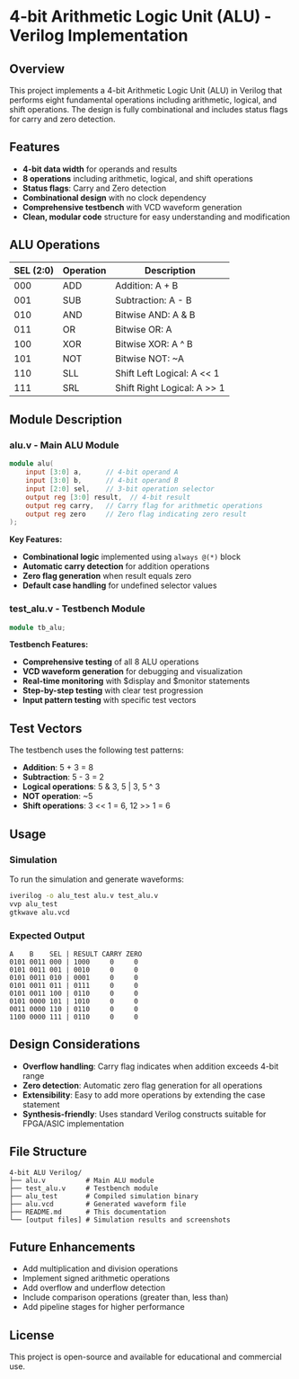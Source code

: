 # 4-bit Arithmetic Logic Unit (ALU) - Verilog Implementation

## Overview
This project implements a 4-bit Arithmetic Logic Unit (ALU) in Verilog that performs eight fundamental operations including arithmetic, logical, and shift operations. The design is fully combinational and includes status flags for carry and zero detection.

## Features
- **4-bit data width** for operands and results
- **8 operations** including arithmetic, logical, and shift operations
- **Status flags**: Carry and Zero detection
- **Combinational design** with no clock dependency
- **Comprehensive testbench** with VCD waveform generation
- **Clean, modular code** structure for easy understanding and modification

## ALU Operations

| SEL (2:0) | Operation | Description |
|-----------|-----------|-------------|
| 000       | ADD       | Addition: A + B |
| 001       | SUB       | Subtraction: A - B |
| 010       | AND       | Bitwise AND: A & B |
| 011       | OR        | Bitwise OR: A | B |
| 100       | XOR       | Bitwise XOR: A ^ B |
| 101       | NOT       | Bitwise NOT: ~A |
| 110       | SLL       | Shift Left Logical: A << 1 |
| 111       | SRL       | Shift Right Logical: A >> 1 |

## Module Description

### alu.v - Main ALU Module
```verilog
module alu(
    input [3:0] a,      // 4-bit operand A
    input [3:0] b,      // 4-bit operand B
    input [2:0] sel,    // 3-bit operation selector
    output reg [3:0] result,  // 4-bit result
    output reg carry,   // Carry flag for arithmetic operations
    output reg zero     // Zero flag indicating zero result
);
```

**Key Features:**
- **Combinational logic** implemented using `always @(*)` block
- **Automatic carry detection** for addition operations
- **Zero flag generation** when result equals zero
- **Default case handling** for undefined selector values

### test_alu.v - Testbench Module
```verilog
module tb_alu;
```
**Testbench Features:**
- **Comprehensive testing** of all 8 ALU operations
- **VCD waveform generation** for debugging and visualization
- **Real-time monitoring** with $display and $monitor statements
- **Step-by-step testing** with clear test progression
- **Input pattern testing** with specific test vectors

## Test Vectors
The testbench uses the following test patterns:
- **Addition**: 5 + 3 = 8
- **Subtraction**: 5 - 3 = 2
- **Logical operations**: 5 & 3, 5 | 3, 5 ^ 3
- **NOT operation**: ~5
- **Shift operations**: 3 << 1 = 6, 12 >> 1 = 6

## Usage

### Simulation
To run the simulation and generate waveforms:
```bash
iverilog -o alu_test alu.v test_alu.v
vvp alu_test
gtkwave alu.vcd
```

### Expected Output
```
A    B    SEL | RESULT CARRY ZERO
0101 0011 000 | 1000     0     0
0101 0011 001 | 0010     0     0
0101 0011 010 | 0001     0     0
0101 0011 011 | 0111     0     0
0101 0011 100 | 0110     0     0
0101 0000 101 | 1010     0     0
0011 0000 110 | 0110     0     0
1100 0000 111 | 0110     0     0
```

## Design Considerations
- **Overflow handling**: Carry flag indicates when addition exceeds 4-bit range
- **Zero detection**: Automatic zero flag generation for all operations
- **Extensibility**: Easy to add more operations by extending the case statement
- **Synthesis-friendly**: Uses standard Verilog constructs suitable for FPGA/ASIC implementation

## File Structure
```
4-bit ALU Verilog/
├── alu.v          # Main ALU module
├── test_alu.v     # Testbench module
├── alu_test       # Compiled simulation binary
├── alu.vcd        # Generated waveform file
├── README.md      # This documentation
└── [output files] # Simulation results and screenshots
```

## Future Enhancements
- Add multiplication and division operations
- Implement signed arithmetic operations
- Add overflow and underflow detection
- Include comparison operations (greater than, less than)
- Add pipeline stages for higher performance

## License
This project is open-source and available for educational and commercial use.
